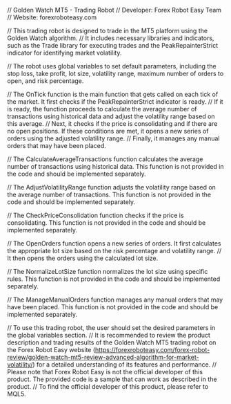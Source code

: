 // Golden Watch MT5 - Trading Robot
// Developer: Forex Robot Easy Team
// Website: forexroboteasy.com

// This trading robot is designed to trade in the MT5 platform using the Golden Watch algorithm.
// It includes necessary libraries and indicators, such as the Trade library for executing trades and the PeakRepainterStrict indicator for identifying market volatility.

// The robot uses global variables to set default parameters, including the stop loss, take profit, lot size, volatility range, maximum number of orders to open, and risk percentage.

// The OnTick function is the main function that gets called on each tick of the market. It first checks if the PeakRepainterStrict indicator is ready.
// If it is ready, the function proceeds to calculate the average number of transactions using historical data and adjust the volatility range based on this average.
// Next, it checks if the price is consolidating and if there are no open positions. If these conditions are met, it opens a new series of orders using the adjusted volatility range.
// Finally, it manages any manual orders that may have been placed.

// The CalculateAverageTransactions function calculates the average number of transactions using historical data. This function is not provided in the code and should be implemented separately.

// The AdjustVolatilityRange function adjusts the volatility range based on the average number of transactions. This function is not provided in the code and should be implemented separately.

// The CheckPriceConsolidation function checks if the price is consolidating. This function is not provided in the code and should be implemented separately.

// The OpenOrders function opens a new series of orders. It first calculates the appropriate lot size based on the risk percentage and volatility range.
// It then opens the orders using the calculated lot size.

// The NormalizeLotSize function normalizes the lot size using specific rules. This function is not provided in the code and should be implemented separately.

// The ManageManualOrders function manages any manual orders that may have been placed. This function is not provided in the code and should be implemented separately.

// To use this trading robot, the user should set the desired parameters in the global variables section.
// It is recommended to review the product description and trading results of the Golden Watch MT5 trading robot on the Forex Robot Easy website (https://forexroboteasy.com/forex-robot-review/golden-watch-mt5-review-advanced-algorithm-for-market-volatility/) for a detailed understanding of its features and performance.
// Please note that Forex Robot Easy is not the official developer of this product. The provided code is a sample that can work as described in the product.
// To find the official developer of this product, please refer to MQL5.
